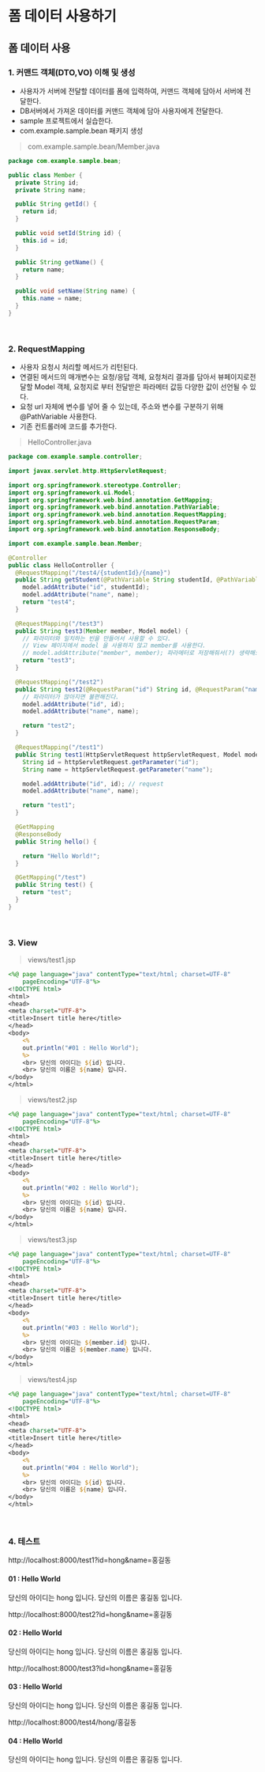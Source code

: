 # 폼 데이터 사용하기

## 폼 데이터 사용

### 1. 커맨드 객체(DTO,VO) 이해 및 생성

- 사용자가 서버에 전달할 데이터를 폼에 입력하여, 커맨드 객체에 담아서 서버에 전달한다.
- DB서버에서 가져온 데이터를 커맨드 객체에 담아 사용자에게 전달한다.
- sample 프로젝트에서 실습한다.
- com.example.sample.bean 패키지 생성

> com.example.sample.bean/Member.java

```java
package com.example.sample.bean;

public class Member {
  private String id;
  private String name;

  public String getId() {
    return id;
  }

  public void setId(String id) {
    this.id = id;
  }

  public String getName() {
    return name;
  }

  public void setName(String name) {
    this.name = name;
  }
}
```

<br />

### 2. RequestMapping

- 사용자 요청시 처리할 메서드가 리턴된다.
- 연결된 메서드의 매개변수는 요청/응답 객체, 요청처리 결과를 담아서 뷰페이지로전달할 Model 객체, 요청지로 부터 전달받은 파라메터 값등 다양한 값이 선언될 수 있다.
- 요청 url 자체에 변수를 넣어 줄 수 있는데, 주소와 변수를 구분하기 위해 @PathVariable 사용한다.
- 기존 컨트롤러에 코드를 추가한다.

> HelloController.java

```java
package com.example.sample.controller;

import javax.servlet.http.HttpServletRequest;

import org.springframework.stereotype.Controller;
import org.springframework.ui.Model;
import org.springframework.web.bind.annotation.GetMapping;
import org.springframework.web.bind.annotation.PathVariable;
import org.springframework.web.bind.annotation.RequestMapping;
import org.springframework.web.bind.annotation.RequestParam;
import org.springframework.web.bind.annotation.ResponseBody;

import com.example.sample.bean.Member;

@Controller
public class HelloController {
  @RequestMapping("/test4/{studentId}/{name}")
  public String getStudent(@PathVariable String studentId, @PathVariable String name, Model model) {
    model.addAttribute("id", studentId);
    model.addAttribute("name", name);
    return "test4";
  }

  @RequestMapping("/test3")
  public String test3(Member member, Model model) {
    // 파라미터와 일치하는 빈을 만들어서 사용할 수 있다.
    // View 페이지에서 model 을 사용하지 않고 member를 사용한다.
    // model.addAttribute("member", member); 파라메터로 저장해줘서(?) 생략해도된다
    return "test3";
  }

  @RequestMapping("/test2")
  public String test2(@RequestParam("id") String id, @RequestParam("name") String name, Model model) {
    // 파라미터가 많아지면 불편해진다.
    model.addAttribute("id", id);
    model.addAttribute("name", name);

    return "test2";
  }

  @RequestMapping("/test1")
  public String test1(HttpServletRequest httpServletRequest, Model model) {
    String id = httpServletRequest.getParameter("id");
    String name = httpServletRequest.getParameter("name");

    model.addAttribute("id", id); // request
    model.addAttribute("name", name);

    return "test1";
  }

  @GetMapping
  @ResponseBody
  public String hello() {

    return "Hello World!";
  }

  @GetMapping("/test")
  public String test() {
    return "test";
  }
}
```

<br />

### 3. View

> views/test1.jsp

```jsp
<%@ page language="java" contentType="text/html; charset=UTF-8"
	pageEncoding="UTF-8"%>
<!DOCTYPE html>
<html>
<head>
<meta charset="UTF-8">
<title>Insert title here</title>
</head>
<body>
	<%
	out.println("#01 : Hello World");
	%>
	<br> 당신의 아이디는 ${id} 입니다.
	<br> 당신의 이름은 ${name} 입니다.
</body>
</html>
```

> views/test2.jsp

```jsp
<%@ page language="java" contentType="text/html; charset=UTF-8"
	pageEncoding="UTF-8"%>
<!DOCTYPE html>
<html>
<head>
<meta charset="UTF-8">
<title>Insert title here</title>
</head>
<body>
	<%
	out.println("#02 : Hello World");
	%>
	<br> 당신의 아이디는 ${id} 입니다.
	<br> 당신의 이름은 ${name} 입니다.
</body>
</html>
```

> views/test3.jsp

```jsp
<%@ page language="java" contentType="text/html; charset=UTF-8"
	pageEncoding="UTF-8"%>
<!DOCTYPE html>
<html>
<head>
<meta charset="UTF-8">
<title>Insert title here</title>
</head>
<body>
	<%
	out.println("#03 : Hello World");
	%>
	<br> 당신의 아이디는 ${member.id} 입니다.
	<br> 당신의 이름은 ${member.name} 입니다.
</body>
</html>
```

> views/test4.jsp

```jsp
<%@ page language="java" contentType="text/html; charset=UTF-8"
	pageEncoding="UTF-8"%>
<!DOCTYPE html>
<html>
<head>
<meta charset="UTF-8">
<title>Insert title here</title>
</head>
<body>
	<%
	out.println("#04 : Hello World");
	%>
	<br> 당신의 아이디는 ${id} 입니다.
	<br> 당신의 이름은 ${name} 입니다.
</body>
</html>
```

<br />

### 4. 테스트

http://localhost:8000/test1?id=hong&name=홍길동

#### 01 : Hello World

당신의 아이디는 hong 입니다.
당신의 이름은 홍길동 입니다.

http://localhost:8000/test2?id=hong&name=홍길동

#### 02 : Hello World

당신의 아이디는 hong 입니다.
당신의 이름은 홍길동 입니다.

http://localhost:8000/test3?id=hong&name=홍길동

#### 03 : Hello World

당신의 아이디는 hong 입니다.
당신의 이름은 홍길동 입니다.

http://localhost:8000/test4/hong/홍길동

#### 04 : Hello World

당신의 아이디는 hong 입니다.
당신의 이름은 홍길동 입니다.
